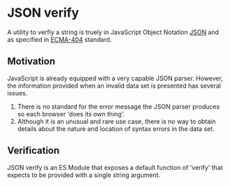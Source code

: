 # JSON verify

A utility to verfiy a string is truely in JavaScript Object Notation [JSON](https://www.json.org/json-en.html) and as specified in [ECMA-404](https://www.ecma-international.org/wp-content/uploads/ECMA-404_1st_edition_october_2013.pdf) standard.

## Motivation
JavaScript is already equipped with a very capable JSON parser. However, the information provided when an invalid data set is presented has several issues.

1. There is no standard for the error message the JSON parser produces so each browser 'does its own thing'.
2. Although it is an unusual and rare use case, there is no way to obtain details about the nature and location of syntax errors in the data set.

## Verification
JSON verify is an ES Module that exposes a default function of 'verify' that expects to be provided with a single string argument.